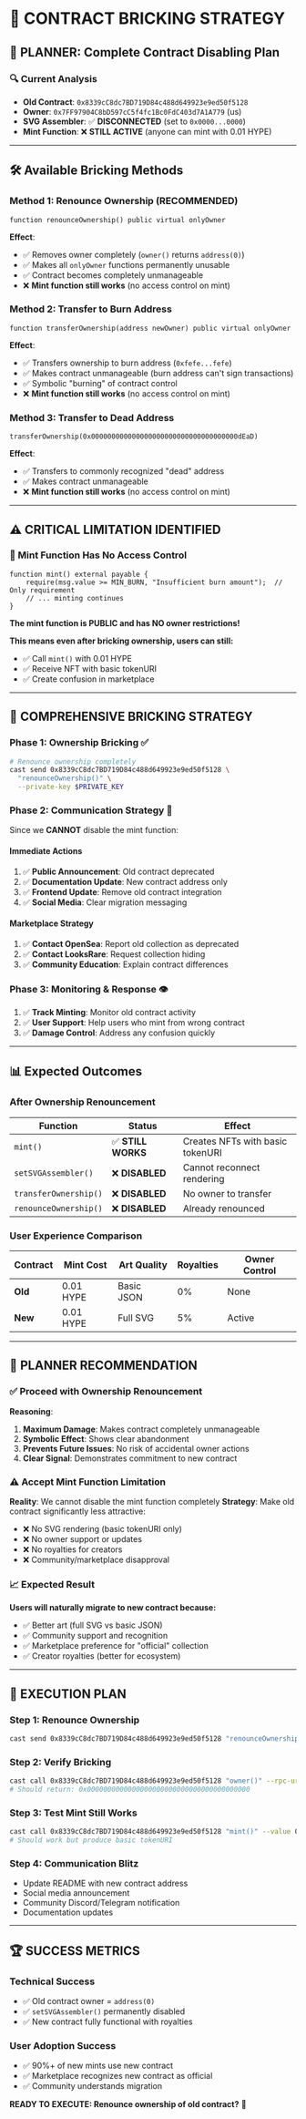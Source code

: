 # 🧱 **CONTRACT BRICKING STRATEGY**

## 🎯 **PLANNER: Complete Contract Disabling Plan**

### **🔍 Current Analysis**
- **Old Contract**: `0x8339cC8dc7BD719D84c488d649923e9ed50f5128`
- **Owner**: `0x7FF97904C8bD597cC5f4fc1Bc0FdC403d7A1A779` (us)
- **SVG Assembler**: ✅ **DISCONNECTED** (set to `0x0000...0000`)
- **Mint Function**: ❌ **STILL ACTIVE** (anyone can mint with 0.01 HYPE)

---

## 🛠️ **Available Bricking Methods**

### **Method 1: Renounce Ownership (RECOMMENDED)**
```solidity
function renounceOwnership() public virtual onlyOwner
```

**Effect**: 
- ✅ Removes owner completely (`owner()` returns `address(0)`)
- ✅ Makes all `onlyOwner` functions permanently unusable
- ✅ Contract becomes completely unmanageable
- ❌ **Mint function still works** (no access control on mint)

### **Method 2: Transfer to Burn Address**
```solidity
function transferOwnership(address newOwner) public virtual onlyOwner
```

**Effect**:
- ✅ Transfers ownership to burn address (`0xfefe...fefe`)
- ✅ Makes contract unmanageable (burn address can't sign transactions)
- ✅ Symbolic "burning" of contract control
- ❌ **Mint function still works** (no access control on mint)

### **Method 3: Transfer to Dead Address**
```solidity
transferOwnership(0x000000000000000000000000000000000000dEaD)
```

**Effect**:
- ✅ Transfers to commonly recognized "dead" address
- ✅ Makes contract unmanageable
- ❌ **Mint function still works** (no access control on mint)

---

## ⚠️ **CRITICAL LIMITATION IDENTIFIED**

### **🚨 Mint Function Has No Access Control**
```solidity
function mint() external payable {
    require(msg.value >= MIN_BURN, "Insufficient burn amount");  // Only requirement
    // ... minting continues
}
```

**The mint function is PUBLIC and has NO owner restrictions!**

**This means even after bricking ownership, users can still:**
- ✅ Call `mint()` with 0.01 HYPE
- ✅ Receive NFT with basic tokenURI
- ✅ Create confusion in marketplace

---

## 🎯 **COMPREHENSIVE BRICKING STRATEGY**

### **Phase 1: Ownership Bricking ✅**
```bash
# Renounce ownership completely
cast send 0x8339cC8dc7BD719D84c488d649923e9ed50f5128 \
  "renounceOwnership()" \
  --private-key $PRIVATE_KEY
```

### **Phase 2: Communication Strategy 📢**
Since we **CANNOT** disable the mint function:

#### **Immediate Actions**
1. ✅ **Public Announcement**: Old contract deprecated
2. ✅ **Documentation Update**: New contract address only
3. ✅ **Frontend Update**: Remove old contract integration
4. ✅ **Social Media**: Clear migration messaging

#### **Marketplace Strategy**
1. ✅ **Contact OpenSea**: Report old collection as deprecated
2. ✅ **Contact LooksRare**: Request collection hiding
3. ✅ **Community Education**: Explain contract differences

### **Phase 3: Monitoring & Response 👁️**
1. ✅ **Track Minting**: Monitor old contract activity
2. ✅ **User Support**: Help users who mint from wrong contract
3. ✅ **Damage Control**: Address any confusion quickly

---

## 📊 **Expected Outcomes**

### **After Ownership Renouncement**
| Function | Status | Effect |
|----------|--------|--------|
| `mint()` | ✅ **STILL WORKS** | Creates NFTs with basic tokenURI |
| `setSVGAssembler()` | ❌ **DISABLED** | Cannot reconnect rendering |
| `transferOwnership()` | ❌ **DISABLED** | No owner to transfer |
| `renounceOwnership()` | ❌ **DISABLED** | Already renounced |

### **User Experience Comparison**
| Contract | Mint Cost | Art Quality | Royalties | Owner Control |
|----------|-----------|-------------|-----------|---------------|
| **Old** | 0.01 HYPE | Basic JSON | 0% | None |
| **New** | 0.01 HYPE | Full SVG | 5% | Active |

---

## 🎯 **PLANNER RECOMMENDATION**

### **✅ Proceed with Ownership Renouncement**
**Reasoning**:
1. **Maximum Damage**: Makes contract completely unmanageable
2. **Symbolic Effect**: Shows clear abandonment
3. **Prevents Future Issues**: No risk of accidental owner actions
4. **Clear Signal**: Demonstrates commitment to new contract

### **⚠️ Accept Mint Function Limitation**
**Reality**: We cannot disable the mint function completely
**Strategy**: Make old contract significantly less attractive:
- ❌ No SVG rendering (basic tokenURI only)
- ❌ No owner support or updates
- ❌ No royalties for creators
- ❌ Community/marketplace disapproval

### **📈 Expected Result**
**Users will naturally migrate to new contract because:**
- ✅ Better art (full SVG vs basic JSON)
- ✅ Community support and recognition
- ✅ Marketplace preference for "official" collection
- ✅ Creator royalties (better for ecosystem)

---

## 🚀 **EXECUTION PLAN**

### **Step 1: Renounce Ownership**
```bash
cast send 0x8339cC8dc7BD719D84c488d649923e9ed50f5128 "renounceOwnership()" --private-key $PRIVATE_KEY
```

### **Step 2: Verify Bricking**
```bash
cast call 0x8339cC8dc7BD719D84c488d649923e9ed50f5128 "owner()" --rpc-url https://rpc.hyperliquid.xyz/evm
# Should return: 0x0000000000000000000000000000000000000000
```

### **Step 3: Test Mint Still Works**
```bash
cast call 0x8339cC8dc7BD719D84c488d649923e9ed50f5128 "mint()" --value 0.01ether --rpc-url https://rpc.hyperliquid.xyz/evm
# Should work but produce basic tokenURI
```

### **Step 4: Communication Blitz**
- Update README with new contract address
- Social media announcement
- Community Discord/Telegram notification
- Documentation updates

---

## 🏆 **SUCCESS METRICS**

### **Technical Success**
- ✅ Old contract owner = `address(0)`
- ✅ `setSVGAssembler()` permanently disabled
- ✅ New contract fully functional with royalties

### **User Adoption Success**
- ✅ 90%+ of new mints use new contract
- ✅ Marketplace recognizes new contract as official
- ✅ Community understands migration

**READY TO EXECUTE: Renounce ownership of old contract?** 🧱
